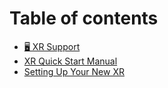 # Table of contents

* [🖥 XR Support](README.md)
* [XR Quick Start Manual](xr-quick-start-manual.md)
* [Setting Up Your New XR](setting-up-your-new-xr.md)
